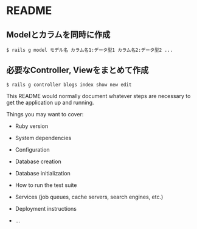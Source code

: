 # README
## Modelとカラムを同時に作成
`$ rails g model モデル名 カラム名1:データ型1 カラム名2:データ型2 ...`

## 必要なController, Viewをまとめて作成
`$ rails g controller blogs index show new edit`  



This README would normally document whatever steps are necessary to get the
application up and running.

Things you may want to cover:

* Ruby version

* System dependencies

* Configuration

* Database creation

* Database initialization

* How to run the test suite

* Services (job queues, cache servers, search engines, etc.)

* Deployment instructions

* ...
